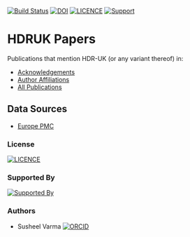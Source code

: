 [![Build Status](https://travis-ci.com/HDRUK/papers.svg?branch=master)](https://travis-ci.com/HDRUK/papers?branch=master)
[![DOI](https://zenodo.org/badge/190556842.svg)](https://zenodo.org/badge/latestdoi/190556842)
[![LICENCE](https://img.shields.io/github/license/HDRUK/papers)](https://github.com/HDRUK/papers/blob/master/LICENSE)
[![Support](https://img.shields.io/badge/Supported%20By-HDR%20UK-blue)](https://hdruk.ac.uk)

# HDRUK Papers
Publications that mention HDR-UK (or any variant thereof) in:
- [Acknowledgements](https://hdruk.github.io/papers/acknowledgements.html)
- [Author Affiliations](https://hdruk.github.io/papers/affiliations.html)
- [All Publications](https://hdruk.github.io/papers/)

## Data Sources
- [Europe PMC](https://europepmc.org/)

### License
[![LICENCE](https://img.shields.io/github/license/HDRUK/papers)](https://github.com/HDRUK/papers/blob/master/LICENSE)

### Supported By
[![Supported By](https://img.shields.io/badge/Supported%20By-HDRUK-blue)](https://hdruk.ac.uk)

### Authors
- Susheel Varma [![ORCID](https://orcid.org/sites/default/files/images/orcid_16x16(1).gif)](https://orcid.org/0000-0003-1687-2754)
